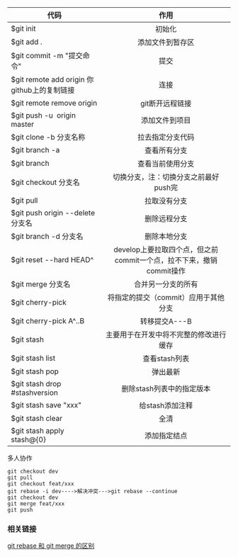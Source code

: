  |代码|作用| 
 |---|:---:| 
 |$git init|初始化| 
 |$git add .|添加文件到暂存区|
 |$git commit -m "提交命令"|提交|
 |$git remote add origin 你github上的复制链接|连接|
 |$git remote remove origin|git断开远程链接|
 |$git push -u  origin master|添加文件到项目|
 |$git clone -b 分支名称|拉去指定分支代码|
 |$git branch -a|查看所有分支|
 |$git branch|查看当前使用分支|
 |$git checkout 分支名|切换分支，注：切换分支之前最好push完|
 |$git pull|拉取没有分支|
 |$git push origin --delete 分支名|删除远程分支|
 |$git branch -d 分支名|删除本地分支|
 |$git reset --hard HEAD^|develop上要拉取四个点，但之前commit一个点，拉不下来，撤销commit操作|
 |$git merge 分支名|合并另一分支的所有|
 |$git cherry-pick <commitHash>|将指定的提交（commit）应用于其他分支|
 |$git cherry-pick A^..B|转移提交A---B|
 |$git stash|主要用于在开发中将不完整的修改进行缓存|
 |$git stash list|查看stash列表|
 |$git stash pop|弹出最新|
 |$git stash drop #stashversion|删除stash列表中的指定版本|
 |$git stash save "xxx"|给stash添加注释|
 |$git stash clear|全清|
 |$git stash apply stash@{0}|添加指定结点|

  
  多人协作
  ```
  git checkout dev
  git pull
  git checkout feat/xxx
  git rebase -i dev---->解决冲突--->git rebase --continue
  git checkout dev
  git merge feat/xxx
  git push
  ```
### 相关链接
[git rebase 和 git merge 的区别](https://www.jianshu.com/p/4079284dd970?u_atoken=26add996-d97e-4e6d-aedb-b2d4344f362e&u_asession=01jKR8TweGslFoZ5rPMpLm0jj-MeCtr5Gw5uVgff8k6rbt6nxB_LQ2l6Au5ERQdtO2X0KNBwm7Lovlpxjd_P_q4JsKWYrT3W_NKPr8w6oU7K8s8HahI665WI14KuoF22ipPpcarp92QKzyJKyYjREPlmBkFo3NEHBv0PZUm6pbxQU&u_asig=05OmlONVrTf5sD-EHkaBLATD-lQyn3NM_zsCwy0HGbeOjxA-ZpV9-QNk_4HiGC8c06Kf8hoReEHf7J-9n1Tbln7X-o51wsvn3SaZ5V4OnTkvvxVbRxADyW2Jf0BOnwdu7a09GgBZnKvms13rmCAqchTDrCkKuO5-v3U0hD7CQJHxH9JS7q8ZD7Xtz2Ly-b0kmuyAKRFSVJkkdwVUnyHAIJzUZzPnMD45z9d-43RtNiOjnKiczyrp1dP4Fy5X5KxZEgWPRPQyB_SKrj-61LB_f61u3h9VXwMyh6PgyDIVSG1W-uHkX0eyDbnCs2JawIIRm_9CZdKG5Jxn3tSLIwaLj6FCjx7QBjm0seluuX8fD4K8Tocsb9pUnCVNZ7Tk8a6IFnmWspDxyAEEo4kbsryBKb9Q&u_aref=UIVLKMhCH3astiZSGIk3F1iLYWI%3D)
 
